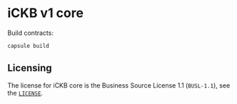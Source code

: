 # iCKB v1 core

Build contracts:

``` sh
capsule build
```

## Licensing

The license for iCKB core is the Business Source License 1.1 (`BUSL-1.1`), see the [`LICENSE`](./LICENSE.txt).
